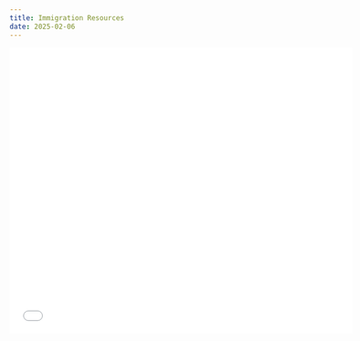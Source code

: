 ```yaml
---
title: Immigration Resources
date: 2025-02-06
---
```


<embed src="/docs/Immigration Resources Printable-1.pdf" width="600" height="500" type="application/pdf">
